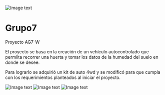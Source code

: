 
![Image text](https://github.com/ISPC-TST-Electronica-Microcontrolada/Grupo7/blob/main/teleco.png)
# Grupo7

Proyecto AG7-W

El proyecto se basa en la creación de un vehículo autocontrolado que permiita recorrer una huerta y tomar los datos de la humedad del suelo en donde se desee.

Para lograrlo se adquirió un kit de auto 4wd y se modificó para que cumpla con los requerimientos planteados al iniciar el proyecto.  

![Image text](https://github.com/ISPC-TST-Electronica-Microcontrolada/Grupo7/blob/main/3er_periodo/Auto/imagenes/IMG_0698.JPG)
![Image text](https://github.com/ISPC-TST-Electronica-Microcontrolada/Grupo7/blob/main/3er_periodo/Auto/imagenes/IMG_0699.JPG)
![Image text](https://github.com/ISPC-TST-Electronica-Microcontrolada/Grupo7/blob/main/3er_periodo/Auto/imagenes/IMG_0700.JPG)


